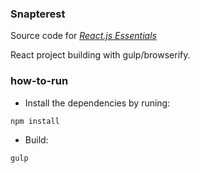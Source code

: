 ### Snapterest

Source code for [*React.js Essentials*](https://github.com/fedosejev/react-essentials)

React project building with gulp/browserify.

### how-to-run

+ Install the dependencies by runing:
```
npm install
```
+ Build:
```
gulp
```